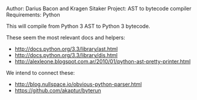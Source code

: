 Author: Darius Bacon and Kragen Sitaker
Project: AST to bytecode compiler
Requirements: Python

This will compile from Python 3 AST to Python 3 bytecode.

These seem the most relevant docs and helpers:

* http://docs.python.org/3.3/library/ast.html
* http://docs.python.org/3.3/library/dis.html
* http://alexleone.blogspot.com.ar/2010/01/python-ast-pretty-printer.html

We intend to connect these:

* http://blog.nullspace.io/obvious-python-parser.html
* https://github.com/akaptur/byterun
